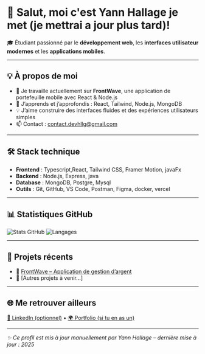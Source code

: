 # 👋 Salut, moi c'est Yann Hallage je met (je mettrai a jour plus tard)!

🎓 Étudiant passionné par le **développement web**, les **interfaces utilisateur modernes** et les **applications mobiles**.

---

## 💡 À propos de moi

- 🔭 Je travaille actuellement sur **FrontWave**, une application de portefeuille mobile avec React & Node.js
- 🌱 J’apprends et j’approfondis : React, Tailwind, Node.js, MongoDB
- 💡 J’aime construire des interfaces fluides et des expériences utilisateurs simples
- 📫 Contact : [contact.devhllg@gmail.com](mailto:contact.devhllg@gmail.com)

---

## 🛠️ Stack technique

- **Frontend** : Typescript,React, Tailwind CSS, Framer Motion, javaFx
- **Backend** : Node.js, Express, java
- **Database** : MongoDB, Postgre, Mysql
- **Outils** : Git, GitHub, VS Code, Postman, Figma, docker, vercel

---

## 📊 Statistiques GitHub

![Stats GitHub](https://github-readme-stats.vercel.app/api?username=yannhallage&show_icons=true&theme=radical)
![Langages](https://github-readme-stats.vercel.app/api/top-langs/?username=yannhallage&layout=compact&theme=radical)

---

## 🚀 Projets récents

- 🔗 [FrontWave – Application de gestion d’argent](https://github.com/yannhallage/frontwave)
- 🧪 [Autres projets à venir...]

---

## 🌐 Me retrouver ailleurs

[💼 LinkedIn (optionnel)](https://linkedin.com/in/yannhallage) • [🌍 Portfolio (si tu en as un)](https://yannhallage.dev)

---

_✨ Ce profil est mis à jour manuellement par Yann Hallage – dernière mise à jour : 2025_

